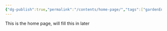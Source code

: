 ```yaml
---
{"dg-publish":true,"permalink":"/contents/home-page/","tags":["gardenEntry"]}
---
```


This is the home page, will fill this in later